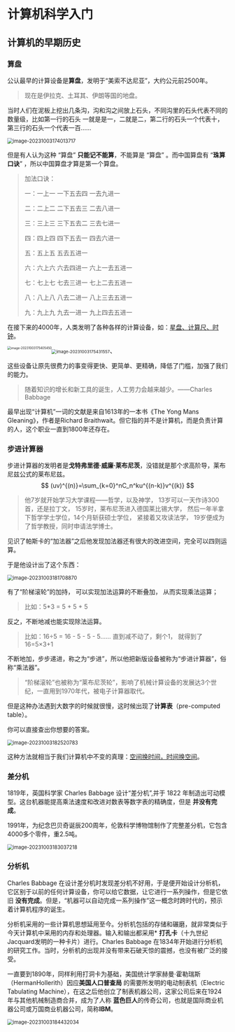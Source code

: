 # 计算机科学入门

## 计算机的早期历史

### 算盘

公认最早的计算设备是**算盘**，发明于“美索不达尼亚”，大约公元前2500年。

> 现在是伊拉克、土耳其、伊朗等国的地盘。

当时人们在泥板上挖出几条沟，沟和沟之间放上石头，不同沟里的石头代表不同的数量级，比如第一行的石头
一就是是一，二就是二，第二行的石头一个代表十，第三行的石头一个代表一百……

<img src="http://niu.ochiamalu.xyz/image-20231003174013717.png" alt="image-20231003174013717" style="zoom:80%;margin:0 auto" />

但是有人认为这种 “算盘” **只能记不能算**，不能算是 “算盘” 。而中国算盘有 “**珠算口诀**” ，所以中国算盘才算是第一个算盘。

> 加法口诀：
>
>一：一上一 一下五去四 一去九进一
>
>二：二上二 二下五去三 二去八进一
>
>三：三上三 三下五去二 三去七进一
>
>四：四上四 四下五去一 四去六进一
>
>五：五上五 五去五进一
>
>六：六上六 六去四进一 六上一去五进一
>
>七：七上七 七去三进一 七上二去五进一
>
>八：八上八 八去二进一 八上三去五进一
>
>九：九上九 九去一进一 九上四去五进一

在接下来的4000年，人类发明了各种各样的计算设备，如：<u>星盘、计算尺、时钟</u>。

<img src="http://niu.ochiamalu.xyz/image-20231003175405450.png" alt="image-20231003175405450" style="zoom:50%;float:left" /><img src="http://niu.ochiamalu.xyz/image-20231003175431557.png" alt="image-20231003175431557" style="zoom: 67%;" />、

这些设备让原先很费力的事变得更快、更简单、更精确，降低了门槛，加强了我们的能力。

> 随着知识的增长和新工具的诞生，人工劳力会越来越少。——Charles Babbage

最早出现“计算机”一词的文献是来自1613年的一本书《The Yong Mans Gleaning》，作者是Richard
Braithwait。但它指的并不是计算机，而是负责计算的人，这个职业一直到1800年还存在。

### 步进计算器

步进计算器的发明者是**戈特弗里德·威廉·莱布尼茨**，没错就是那个求高阶导，莱布尼兹公式的莱布尼兹。
$$
(uv)^{(n)}=\sum_{k=0}^nC_n^ku^{(n-k)}v^{(k)}
$$

> 他7岁就开始学习大学课程——哲学，以及神学，
> 13岁可以一天作诗300首，还是拉丁文，
> 15岁时，莱布尼茨进入德国莱比锡大学，
> 然后一年半拿下哲学学士学位，14个月斩获硕士学位，
> 紧接着又攻读法学，
> 19岁便成为了哲学教授，同时申请法学博士。

见识了帕斯卡的“加法器”之后他发现加法器还有很大的改进空间，完全可以四则运算。

于是他设计出了这个东西：

<img src="http://niu.ochiamalu.xyz/image-20231003181708870.png" alt="image-20231003181708870" style="zoom:80%;margin:0 auto" />

有了“阶梯滚轮”的加持， 可以实现加法运算的不断叠加， 从而实现乘法运算；

> 比如：5*3 = 5 + 5 + 5

反之，不断地减也能实现除法运算。

> 比如：16÷5 = 16 - 5 - 5 - 5……
> 直到减不动了，剩个1，
> 就得到了16=5×3+1

不断地加，步步递进，称之为“步进”，所以他把新版设备被称为“步进计算器”，俗称“乘法器”。

> “阶梯滚轮”也被称为“莱布尼茨轮”，影响了机械计算设备的发展达3个世纪，一直用到1970年代，被电子计算器取代。

但是这种办法遇到大数字的时候就很慢，这时候出现了**计算表**（pre-computed table）。

你可以直接查出你想要的答案。

<img src="http://niu.ochiamalu.xyz/image-20231003182520783.png" alt="image-20231003182520783" style="zoom:80%;margin:0 auto" />

这种方法就相当于我们计算机中不变的真理：<u>空间换时间，时间换空间</u>。

### 差分机

1819年，英国科学家 Charles Babbage 设计“差分机”,并于 1822 年制造出可动模型。这台机器能提高乘法速度和改进对数表等数字表的精确度，但是
**并没有完成**。

1991年，为纪念巴贝奇诞辰200周年，伦敦科学博物馆制作了完整差分机，它包含4000多个零件，重2.5吨。

<img src="http://niu.ochiamalu.xyz/image-20231003183037218.png" alt="image-20231003183037218" style="zoom:80%;margin:0 auto" />

### 分析机

Charles Babbage 在设计差分机时发现差分机不好用，于是便开始设计分析机，它区别于以前的任何计算设备，你可以给它数据，让它进行一系列操作，但是它依旧
**没有完成**。但是，“机器可以自动完成一系列操作”这一概念时跨时代的，预示着计算机程序的诞生。

分析机采用的一些计算机思想延用至今。分析机包括的存储和碾磨，就非常类似于今天计算机中采用的内存和处理器。输入和输出都采用*
**打孔卡**（十九世纪Jacquard发明的一种卡片）进行。Charles Babbage 在1834年开始进行分析机的研究工作。当时，分析机的出现并没有带来石破天惊的震撼，也没有被广泛的接受。

一直要到1890年，同样利用打洞卡为基础，美国统计学家赫曼·霍勒瑞斯（HermanHollerith）因应**美国人口普查局**
的需要所发明的电动制表机（Electric Tabulating Machine），在这之后他创立了制表机器公司，这家公司后来在1924年与其他机械制造商合并，成为了人称
**蓝色巨人**的传奇公司，也就是国际商业机器公司或万国商业机器公司，简称**IBM**。

<img src="http://niu.ochiamalu.xyz/image-20231003184432034.png" alt="image-20231003184432034" style="zoom:80%;margin:0 auto" />

